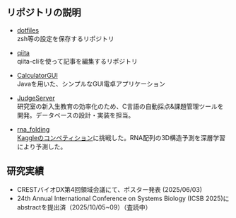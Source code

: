 ## リポジトリの説明
- [dotfiles](https://github.com/nometoko/dotfiles) \
  zsh等の設定を保存するリポジトリ

- [qiita](https://github.com/sugawarahirotaka/qiita) \
  qiita-cliを使って記事を編集するリポジトリ

- [CalculatorGUI](https://github.com/sugawarahirotaka/CalculatorGUI) \
  Javaを用いた、シンプルなGUI電卓アプリケーション

- [JudgeServer](https://github.com/nometoko/JudgeServerforEducation) \
  研究室の新入生教育の効率化のため、C言語の自動採点&課題管理ツールを開発。データベースの設計・実装を担当。

- [rna_folding](https://github.com/nometoko/rna_folding) \
  [Kaggleのコンペティション](https://www.kaggle.com/competitions/stanford-rna-3d-folding)に挑戦した。RNA配列の3D構造予測を深層学習により予測した。

## 研究実績
- CRESTバイオDX第4回領域会議にて、ポスター発表 (2025/06/03)
- 24th Annual International Conference on Systems Biology (ICSB 2025)にabstractを提出済（2025/10/05~09）（査読中）
